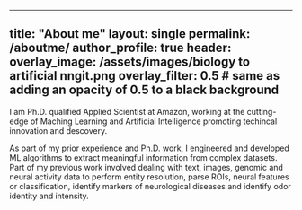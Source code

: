  ---
title:  "About me"
layout: single
permalink: /aboutme/
author_profile: true
header:
  overlay_image: /assets/images/biology to artificial nngit.png
  overlay_filter: 0.5 # same as adding an opacity of 0.5 to a black background
---

I am Ph.D. qualified Applied Scientist at Amazon, working at the cutting-edge of Maching Learning and Artificial Intelligence promoting techincal innovation and descovery.

As part of my prior experience and Ph.D. work, I engineered and developed ML algorithms to extract meaningful information from complex datasets. Part of my previous work involved dealing with text, images, genomic and neural activity data to perform entity resolution, parse  ROIs, neural features or classification, identify markers of neurological diseases and identify odor identity and intensity.

